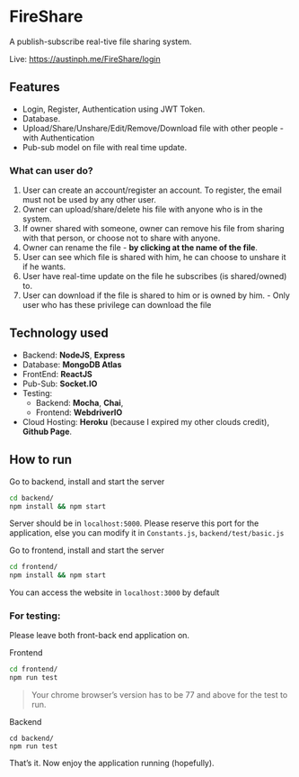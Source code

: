 
# FireShare

A publish-subscribe real-tive file sharing system.

Live: https://austinph.me/FireShare/login

## Features

- Login, Register, Authentication using JWT Token.
- Database.
- Upload/Share/Unshare/Edit/Remove/Download file with other people - with Authentication
- Pub-sub model on file with real time update.

### What can user do?

1. User can create an account/register an account. To register, the email must not be used by any other user.
2. Owner can upload/share/delete his file with anyone who is in the system.
3. If owner shared with someone, owner can remove his file from sharing with that person, or choose not to share with anyone.
4. Owner can rename the file - **by clicking at the name of the file**.
5. User can see which file is shared with him, he can choose to unshare it if he wants.
6. User have real-time update on the file he subscribes (is shared/owned) to.
7. User can download if the file is shared to him or is owned by him. - Only user who has these privilege can download the file

## Technology used

- Backend: **NodeJS**, **Express**
- Database: **MongoDB Atlas** 
- FrontEnd: **ReactJS**
- Pub-Sub: **Socket.IO**
- Testing: 
  - Backend: **Mocha**, **Chai**, 
  - Frontend: **WebdriverIO**
- Cloud Hosting: **Heroku** (because I expired my other clouds credit),  **Github Page**.


## How to run

Go to backend, install and start the server

```bash
cd backend/
npm install && npm start
```

Server should be in `localhost:5000`. Please reserve this port for the application, else you can modify it in `Constants.js`, `backend/test/basic.js`



Go to frontend, install and start the server

```bash
cd frontend/
npm install && npm start
```

You can access the website in `localhost:3000` by default



### For testing:

Please leave both front-back end application on.

Frontend

```bash
cd frontend/
npm run test
```

> Your chrome browser’s version has to be 77 and above for the test to run.

Backend

```
cd backend/
npm run test
```



That’s it. Now enjoy the application running (hopefully).
